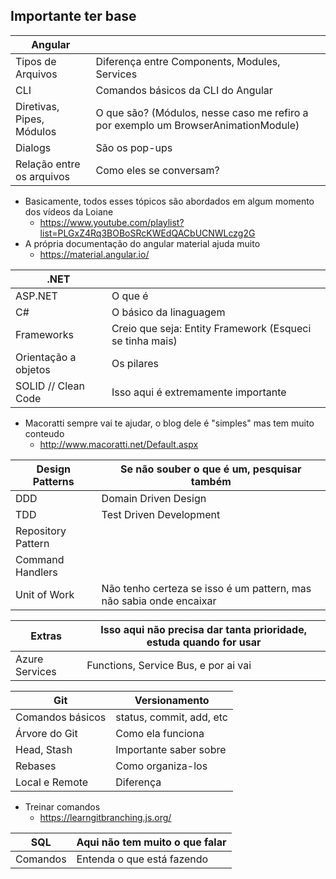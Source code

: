 ## Importante ter base

| Angular |  |
| ------ | ------ |
| Tipos de Arquivos | Diferença entre Components, Modules, Services |
| CLI | Comandos básicos da CLI do Angular |
| Diretivas, Pipes, Módulos | O que são? (Módulos, nesse caso me refiro a por exemplo um BrowserAnimationModule) |
| Dialogs | São os pop-ups |
|  Relação entre os arquivos | Como eles se conversam? |

- Basicamente, todos esses tópicos são abordados em algum momento dos vídeos da Loiane 
    - https://www.youtube.com/playlist?list=PLGxZ4Rq3BOBoSRcKWEdQACbUCNWLczg2G
- A própria documentação do angular material ajuda muito 
    - https://material.angular.io/


| .NET |  |
| ------ | ------ |
| ASP.NET | O que é |
| C# | O básico da linaguagem |
| Frameworks  | Creio que seja: Entity Framework (Esqueci se tinha mais) |
| Orientação a objetos | Os pilares  |
|  SOLID // Clean Code | Isso aqui é extremamente importante |

- Macoratti sempre vai te ajudar, o blog dele é "simples" mas tem muito conteudo 
    - http://www.macoratti.net/Default.aspx

| Design Patterns | Se não souber o que é um, pesquisar também |
| ------ | ------ |
|DDD| Domain Driven Design|
|TDD| Test Driven Development |
|Repository Pattern||
|Command Handlers||
|Unit of Work|Não tenho certeza se isso é um pattern, mas não sabia onde encaixar|

| Extras | Isso aqui não precisa dar tanta prioridade, estuda quando for usar |
| ------ | ------ |
| Azure Services | Functions, Service Bus, e por ai vai |

| Git | Versionamento |
| ------ | ------ |
|Comandos básicos| status, commit, add, etc|
|Árvore do Git| Como ela funciona|
|Head, Stash|Importante saber sobre|
|Rebases| Como organiza-los|
|Local e Remote|Diferença|

- Treinar comandos 
    - https://learngitbranching.js.org/

| SQL | Aqui não tem muito o que falar |
| ------ | ------ |
|Comandos|Entenda o que está fazendo|
